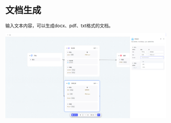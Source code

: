 # 文档生成

输入文本内容，可以生成docx、pdf、txt格式的文档。

![image-20250725154144618](assets/image-20250725154144618-1754469386748-3.png)
